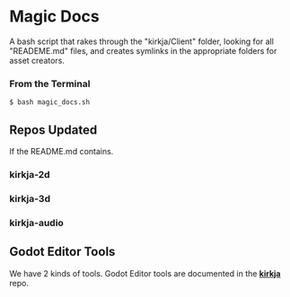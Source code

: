 # Magic Docs
A bash script that rakes through the "kirkja/Client" folder, looking for all "READEME.md" files, and creates symlinks in the appropriate folders for asset creators.

### From the Terminal
```text
$ bash magic_docs.sh
```

## Repos Updated
If the README.md contains.
### kirkja-2d
### kirkja-3d
### kirkja-audio



## Godot Editor Tools
We have 2 kinds of tools. Godot Editor tools are documented in the **[kirkja](../../../kirkja)** repo.
